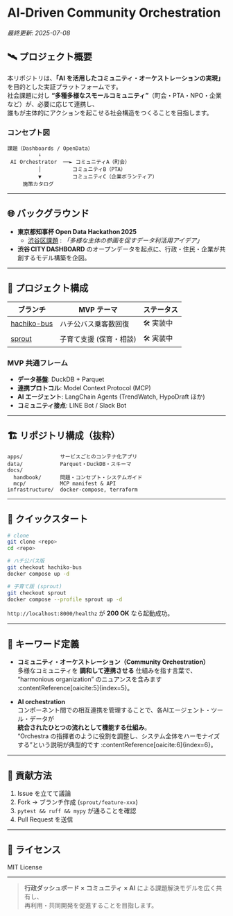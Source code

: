 # AI‑Driven Community Orchestration  
*最終更新: 2025-07-08*

## 🛰️ プロジェクト概要
本リポジトリは、**「AI を活用したコミュニティ・オーケストレーションの実現」** を目的とした実証プラットフォームです。  
社会課題に対し **“多種多様なスモールコミュニティ”**（町会・PTA・NPO・企業など）が、必要に応じて連携し、  
誰もが主体的にアクションを起こせる社会構造をつくることを目指します。

### コンセプト図
```
課題（Dashboards / OpenData）
          ↓
 AI Orchestrator  ──► コミュニティA（町会）
          │          コミュニティB（PTA）
          ▼          コミュニティC（企業ボランティア）
     施策カタログ
```

---

## 🌐 バックグラウンド
- **東京都知事杯 Open Data Hackathon 2025**  
  - [渋谷区課題](https://odhackathon.metro.tokyo.lg.jp/issues/) : *「多様な主体の参画を促すデータ利活用アイデア」*  
- **渋谷 CITY DASHBOARD** のオープンデータを起点に、行政・住民・企業が共創するモデル構築を企図。

---

## 🎯 プロジェクト構成

| ブランチ | MVP テーマ | ステータス |
|----------|-----------|------------|
| [hachiko-bus](https://github.com/dx-junkyard/OpenDataHackathon2025_SCD-Hub/tree/hachiko-bus) | ハチ公バス乗客数回復 | 🛠 実装中 |
| [sprout](https://github.com/dx-junkyard/OpenDataHackathon2025_SCD-Hub/tree/sprout) | 子育て支援 (保育・相談) | 🛠 実装中 |

### MVP 共通フレーム
- **データ基盤**: DuckDB + Parquet  
- **連携プロトコル**: Model Context Protocol (MCP)  
- **AI エージェント**: LangChain Agents (TrendWatch, HypoDraft ほか)  
- **コミュニティ接点**: LINE Bot / Slack Bot  

---

## 🏗️ リポジトリ構成（抜粋）
```
apps/            サービスごとのコンテナ化アプリ
data/            Parquet・DuckDB・スキーマ
docs/
  handbook/      問題・コンセプト・システムガイド
  mcp/           MCP manifest & API
infrastructure/  docker-compose, terraform
```

---

## 🚀 クイックスタート
```bash
# clone
git clone <repo>
cd <repo>

# ハチ公バス版
git checkout hachiko-bus
docker compose up -d

# 子育て版 (sprout)
git checkout sprout
docker compose --profile sprout up -d
```
`http://localhost:8000/healthz` が **200 OK** なら起動成功。

---

## 🧭 キーワード定義

- **コミュニティ・オーケストレーション（Community Orchestration）**  
  多様なコミュニティを **調和して連携させる** 仕組みを指す言葉で、  
  “harmonious organization” のニュアンスを含みます :contentReference[oaicite:5]{index=5}。

- **AI orchestration**  
  コンポーネント間での相互連携を管理することで、各AIエージェント・ツール・データが  
  **統合されたひとつの流れとして機能する仕組み**。  
  “Orchestra の指揮者のように役割を調整し、システム全体をハーモナイズする”という説明が典型的です :contentReference[oaicite:6]{index=6}。

---

## 🤝 貢献方法
1. Issue を立てて議論  
2. Fork → ブランチ作成 (`sprout/feature-xxx`)  
3. `pytest && ruff && mypy` が通ることを確認  
4. Pull Request を送信

---

## 📜 ライセンス
MIT License

---

> **行政ダッシュボード × コミュニティ × AI** による課題解決モデルを広く共有し、  
> 再利用・共同開発を促進することを目指します。

